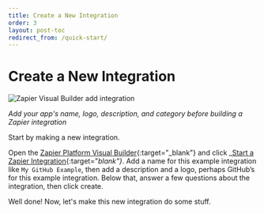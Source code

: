 ```yaml
---
title: Create a New Integration
order: 3
layout: post-toc
redirect_from: /quick-start/
---
```


# Create a New Integration

![Zapier Visual Builder add integration](https://cdn.zappy.app/a09ac2b43db4173b86c2c9802a472114.png)

_Add your app's name, logo, description, and category before building a Zapier integration_

Start by making a new integration.

Open the [Zapier Platform Visual Builder](https://developer.zapier.com/){:target="_blank"} and click _[Start a Zapier Integration](https://developer.zapier.com/app/new){:target="_blank"}_. Add a name for this example integration like `My GitHub Example`, then add a description and a logo, perhaps GitHub’s for this example integration. Below that, answer a few questions about the integration, then click create.

Well done! Now, let's make this new integration do some stuff.
